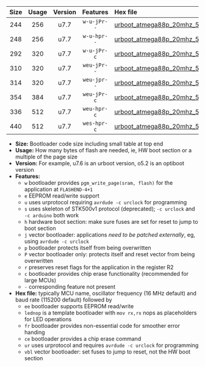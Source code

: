 |Size|Usage|Version|Features|Hex file|
|:-:|:-:|:-:|:-:|:--|
|244|256|u7.7|`w-u-jPr--`|[urboot_atmega88p_20mhz_500000bps_lednop_ur_vbl.hex](https://raw.githubusercontent.com/stefanrueger/urboot.hex/main/mcus/atmega88p/fcpu_20mhz/500000_bps/urboot_atmega88p_20mhz_500000bps_lednop_ur_vbl.hex)|
|248|256|u7.7|`w-u-hpr--`|[urboot_atmega88p_20mhz_500000bps_lednop_fr_ur.hex](https://raw.githubusercontent.com/stefanrueger/urboot.hex/main/mcus/atmega88p/fcpu_20mhz/500000_bps/urboot_atmega88p_20mhz_500000bps_lednop_fr_ur.hex)|
|292|320|u7.7|`w-u-jPr-c`|[urboot_atmega88p_20mhz_500000bps_lednop_fr_ce_ur_vbl.hex](https://raw.githubusercontent.com/stefanrueger/urboot.hex/main/mcus/atmega88p/fcpu_20mhz/500000_bps/urboot_atmega88p_20mhz_500000bps_lednop_fr_ce_ur_vbl.hex)|
|310|320|u7.7|`weu-jPr--`|[urboot_atmega88p_20mhz_500000bps_ee_lednop_ur_vbl.hex](https://raw.githubusercontent.com/stefanrueger/urboot.hex/main/mcus/atmega88p/fcpu_20mhz/500000_bps/urboot_atmega88p_20mhz_500000bps_ee_lednop_ur_vbl.hex)|
|314|320|u7.7|`weu-jpr--`|[urboot_atmega88p_20mhz_500000bps_ee_lednop_fr_ur_vbl.hex](https://raw.githubusercontent.com/stefanrueger/urboot.hex/main/mcus/atmega88p/fcpu_20mhz/500000_bps/urboot_atmega88p_20mhz_500000bps_ee_lednop_fr_ur_vbl.hex)|
|354|384|u7.7|`weu-jPr-c`|[urboot_atmega88p_20mhz_500000bps_ee_lednop_fr_ce_ur_vbl.hex](https://raw.githubusercontent.com/stefanrueger/urboot.hex/main/mcus/atmega88p/fcpu_20mhz/500000_bps/urboot_atmega88p_20mhz_500000bps_ee_lednop_fr_ce_ur_vbl.hex)|
|336|512|u7.7|`weu-hpr-c`|[urboot_atmega88p_20mhz_500000bps_ee_lednop_fr_ce_ur.hex](https://raw.githubusercontent.com/stefanrueger/urboot.hex/main/mcus/atmega88p/fcpu_20mhz/500000_bps/urboot_atmega88p_20mhz_500000bps_ee_lednop_fr_ce_ur.hex)|
|440|512|u7.7|`wes-hpr-c`|[urboot_atmega88p_20mhz_500000bps_ee_lednop_fr_ce.hex](https://raw.githubusercontent.com/stefanrueger/urboot.hex/main/mcus/atmega88p/fcpu_20mhz/500000_bps/urboot_atmega88p_20mhz_500000bps_ee_lednop_fr_ce.hex)|

- **Size:** Bootloader code size including small table at top end
- **Usage:** How many bytes of flash are needed, ie, HW boot section or a multiple of the page size
- **Version:** For example, u7.6 is an urboot version, o5.2 is an optiboot version
- **Features:**
  + `w` bootloader provides `pgm_write_page(sram, flash)` for the application at `FLASHEND-4+1`
  + `e` EEPROM read/write support
  + `u` uses urprotocol requiring `avrdude -c urclock` for programming
  + `s` uses skeleton of STK500v1 protocol (deprecated); `-c urclock` and `-c arduino` both work
  + `h` hardware boot section: make sure fuses are set for reset to jump to boot section
  + `j` vector bootloader: applications *need to be patched externally*, eg, using `avrdude -c urclock`
  + `p` bootloader protects itself from being overwritten
  + `P` vector bootloader only: protects itself and reset vector from being overwritten
  + `r` preserves reset flags for the application in the register R2
  + `c` bootloader provides chip erase functionality (recommended for large MCUs)
  + `-` corresponding feature not present
- **Hex file:** typically MCU name, oscillator frequency (16 MHz default) and baud rate (115200 default) followed by
  + `ee` bootloader supports EEPROM read/write
  + `lednop` is a template bootloader with `mov rx,rx` nops as placeholders for LED operations
  + `fr` bootloader provides non-essential code for smoother error handing
  + `ce` bootloader provides a chip erase command
  + `ur` uses urprotocol and requires `avrdude -c urclock` for programming
  + `vbl` vector bootloader: set fuses to jump to reset, not the HW boot section
